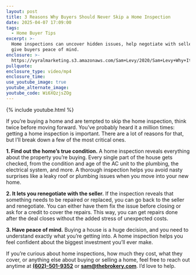 ```yaml
---
layout: post
title: 3 Reasons Why Buyers Should Never Skip a Home Inspection
date: 2025-04-07 17:09:00
tags:
  - Home Buyer Tips
excerpt: >-
  Home inspections can uncover hidden issues, help negotiate with sellers, and
  give buyers peace of mind.
enclosure: >-
  https://vyralmarketing.s3.amazonaws.com/Sam+Levy/2020/Sam+Levy+Why+It's+Important+To+Get+a+Home+Inspection+with+captions.mp4
pullquote:
enclosure_type: video/mp4
enclosure_time:
use_youtube_image: true
youtube_alternate_image:
youtube_code: Wi6XQzjsZOg
---
```

{% include youtube.html %}

If you’re buying a home and are tempted to skip the home inspection, think twice before moving forward. You’ve probably heard it a million times: getting a home inspection is important. There are a lot of reasons for that, but I’ll break down a few of the most critical ones.

**1\. Find out the home’s true condition.** A home inspection reveals everything about the property you’re buying. Every single part of the house gets checked, from the condition and age of the AC unit to the plumbing, the electrical system, and more. A thorough inspection helps you avoid nasty surprises like a leaky roof or plumbing issues when you move into your new home.

**2\. It lets you renegotiate with the seller.** If the inspection reveals that something needs to be repaired or replaced, you can go back to the seller and renegotiate. You can either have them fix the issue before closing or ask for a credit to cover the repairs. This way, you can get repairs done after the deal closes without the added stress of unexpected costs.

**3\. Have peace of mind.** Buying a house is a huge decision, and you need to understand exactly what you’re getting into. A home inspection helps you feel confident about the biggest investment you’ll ever make.

If you’re curious about home inspections, how much they cost, what they cover, or anything else about buying or selling a home, feel free to reach out anytime at [**(602)-501-9352**](tel:6025019352) or [**sam@thebrokery.com**](mailto:sam@thebrokery.com). I’d love to help.